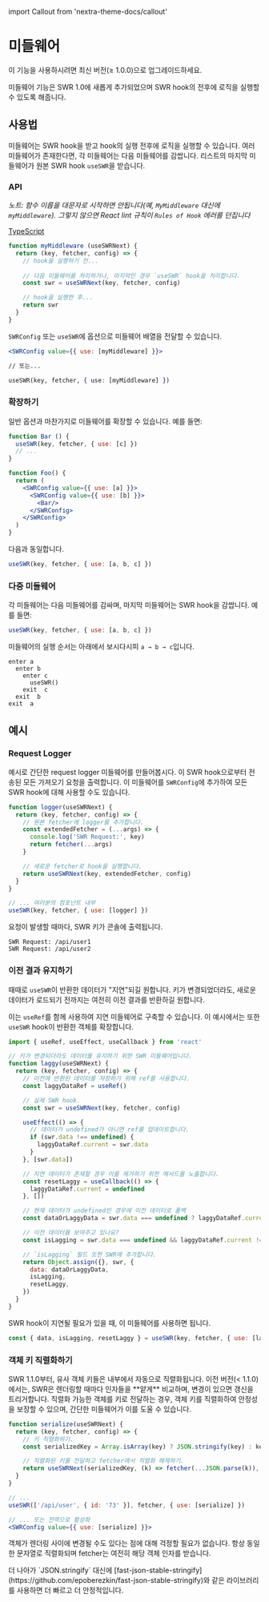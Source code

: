 import Callout from 'nextra-theme-docs/callout'

# 미들웨어

<Callout>
  이 기능을 사용하시려면 최신 버전(≥ 1.0.0)으로 업그레이드하세요.
</Callout>

미들웨어 기능은 SWR 1.0에 새롭게 추가되었으며 SWR hook의 전후에 로직을 실행할 수 있도록 해줍니다.

## 사용법

미들웨어는 SWR hook을 받고 hook의 실행 전후에 로직을 실행할 수 있습니다. 여러 미들웨어가 존재한다면, 각 미들웨어는 다음 미들웨어를 감쌉니다.
리스트의 마지막 미들웨어가 원본 SWR hook `useSWR`을 받습니다.

### API

_노트: 함수 이름을 대문자로 시작하면 안됩니다(예, `MyMiddleware` 대신에 `myMiddleware`). 그렇지 않으면 React lint 규칙이 `Rules of Hook` 에러를 던집니다_

[TypeScript](https://swr.vercel.app/docs/typescript#middleware-types)

```jsx
function myMiddleware (useSWRNext) {
  return (key, fetcher, config) => {
    // hook을 실행하기 전...
    
    // 다음 미들웨어를 처리하거나, 마지막인 경우 `useSWR` hook을 처리합니다.
    const swr = useSWRNext(key, fetcher, config)

    // hook을 실행한 후...
    return swr
  }
}
```

`SWRConfig` 또는 `useSWR`에 옵션으로 미들웨어 배열을 전달할 수 있습니다.

```jsx
<SWRConfig value={{ use: [myMiddleware] }}>

// 또는...

useSWR(key, fetcher, { use: [myMiddleware] })
```

### 확장하기

일반 옵션과 마찬가지로 미들웨어를 확장할 수 있습니다. 예를 들면:

```jsx
function Bar () {
  useSWR(key, fetcher, { use: [c] })
  // ...
}

function Foo() {
  return (
    <SWRConfig value={{ use: [a] }}>
      <SWRConfig value={{ use: [b] }}>
        <Bar/>
      </SWRConfig>
    </SWRConfig>
  )
}
```

다음과 동일합니다.

```js
useSWR(key, fetcher, { use: [a, b, c] })
```

### 다중 미들웨어

각 미들웨어는 다음 미들웨어를 감싸며, 마지막 미들웨어는 SWR hook을 감쌉니다. 예를 들면:

```jsx
useSWR(key, fetcher, { use: [a, b, c] })
```

미들웨어의 실행 순서는 아래에서 보시다시피 `a → b → c`입니다.

```plaintext
enter a
  enter b
    enter c
      useSWR()
    exit  c
  exit  b
exit  a
```

## 예시

### Request Logger

예시로 간단한 request logger 미들웨어를 만들어봅시다. 이 SWR hook으로부터 전송된 모든 가져오기 요청을 출력합니다. 이 미들웨어를 `SWRConfig`에 추가하여 모든 SWR hook에 대해 사용할 수도 있습니다.


```jsx
function logger(useSWRNext) {
  return (key, fetcher, config) => {
    // 원본 fetcher에 logger를 추가합니다.
    const extendedFetcher = (...args) => {
      console.log('SWR Request:', key)
      return fetcher(...args)
    }

    // 새로운 fetcher로 hook을 실행합니다.
    return useSWRNext(key, extendedFetcher, config)
  }
}

// ... 여러분의 컴포넌트 내부
useSWR(key, fetcher, { use: [logger] })
```

요청이 발생할 때마다, SWR 키가 콘솔에 출력됩니다.

```plaintext
SWR Request: /api/user1
SWR Request: /api/user2
```

### 이전 결과 유지하기

때때로 `useSWR`이 반환한 데이터가 "지연"되길 원합니다. 키가 변경되었더라도,
새로운 데이터가 로드되기 전까지는 여전히 이전 결과를 반환하길 원합니다.

이는 `useRef`를 함께 사용하여 지연 미들웨어로 구축할 수 있습니다. 이 예시에서는
또한 `useSWR` hook이 반환한 객체를 확장합니다.

```jsx
import { useRef, useEffect, useCallback } from 'react'

// 키가 변경되더라도 데이터를 유지하기 위한 SWR 미들웨어입니다.
function laggy(useSWRNext) {
  return (key, fetcher, config) => {
    // 이전에 반환된 데이터를 저장하기 위해 ref를 사용합니다.
    const laggyDataRef = useRef()

    // 실제 SWR hook.
    const swr = useSWRNext(key, fetcher, config)

    useEffect(() => {
      // 데이터가 undefined가 아니면 ref를 업데이트합니다.
      if (swr.data !== undefined) {
        laggyDataRef.current = swr.data
      }
    }, [swr.data])

    // 지연 데이터가 존재할 경우 이를 제거하기 위한 메서드를 노출합니다.
    const resetLaggy = useCallback(() => {
      laggyDataRef.current = undefined
    }, [])

    // 현재 데이터가 undefined인 경우에 이전 데이터로 폴백
    const dataOrLaggyData = swr.data === undefined ? laggyDataRef.current : swr.data

    // 이전 데이터를 보여주고 있나요?
    const isLagging = swr.data === undefined && laggyDataRef.current !== undefined

    // `isLagging` 필드 또한 SWR에 추가합니다.
    return Object.assign({}, swr, {
      data: dataOrLaggyData,
      isLagging,
      resetLaggy,
    })
  }
}
```

SWR hook이 지연될 필요가 있을 때, 이 미들웨어를 사용하면 됩니다.

```js
const { data, isLagging, resetLaggy } = useSWR(key, fetcher, { use: [laggy] })
```

### 객체 키 직렬화하기

<Callout>
  SWR 1.1.0부터, 유사 객체 키들은 내부에서 자동으로 직렬화됩니다.
</Callout>

<Callout emoji="⚠️">
  이전 버전(< 1.1.0)에서는, SWR은 렌더링할 때마다 인자들을 **얕게** 비교하며, 변경이 있으면 갱신을 트리거합니다.
  직렬화 가능한 객체를 키로 전달하는 경우, 객체 키를 직렬화하여 안정성을 보장할 수 있으며, 간단한 미들웨어가 이를 도울 수 있습니다.
</Callout>

```jsx
function serialize(useSWRNext) {
  return (key, fetcher, config) => {
    // 키 직렬화하기.
    const serializedKey = Array.isArray(key) ? JSON.stringify(key) : key

    // 직렬화된 키를 전달하고 fetcher에서 직렬화 해제하기.
    return useSWRNext(serializedKey, (k) => fetcher(...JSON.parse(k)), config)
  }
}

// ...
useSWR(['/api/user', { id: '73' }], fetcher, { use: [serialize] })

// ... 또는 전역으로 활성화
<SWRConfig value={{ use: [serialize] }}>
```

객체가 렌더링 사이에 변경될 수도 있다는 점에 대해 걱정할 필요가 없습니다. 항상 동일한 문자열로 직렬화되며 fetcher는 여전히 해당 객체 인자를 받습니다.

<Callout>
  더 나아가 `JSON.stringify` 대신에 [fast-json-stable-stringify](https://github.com/epoberezkin/fast-json-stable-stringify)와 같은 라이브러리를 사용하면 더 빠르고 더 안정적입니다.
</Callout>

